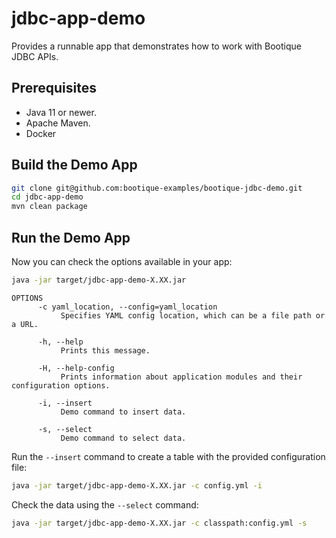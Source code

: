 # jdbc-app-demo

Provides a runnable app that demonstrates how to work with Bootique JDBC APIs.

## Prerequisites
      
* Java 11 or newer.
* Apache Maven.
* Docker
      
## Build the Demo App
      
```bash           
git clone git@github.com:bootique-examples/bootique-jdbc-demo.git
cd jdbc-app-demo
mvn clean package
```
      
## Run the Demo App

Now you can check the options available in your app:
```bash  
java -jar target/jdbc-app-demo-X.XX.jar
```

```  
OPTIONS
      -c yaml_location, --config=yaml_location
           Specifies YAML config location, which can be a file path or a URL.

      -h, --help
           Prints this message.

      -H, --help-config
           Prints information about application modules and their configuration options.

      -i, --insert
           Demo command to insert data.

      -s, --select
           Demo command to select data.

```

Run the `--insert` command to create a table with the provided configuration file:
```bash
java -jar target/jdbc-app-demo-X.XX.jar -c config.yml -i
```

Check the data using the `--select` command:

```bash    
java -jar target/jdbc-app-demo-X.XX.jar -c classpath:config.yml -s
```